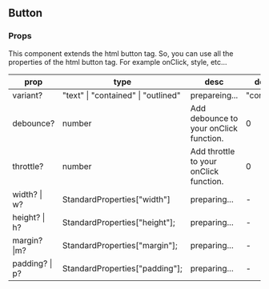 ## Button

### Props

This component extends the html button tag.
So, you can use all the properties of the html button tag.
For example onClick, style, etc...

| prop           | type                                | desc                                   | default     |
| -------------- | ----------------------------------- | -------------------------------------- | ----------- |
| variant?       | "text" \| "contained" \| "outlined" | prepareing...                          | "contained" |
| debounce?      | number                              | Add debounce to your onClick function. | 0           |
| throttle?      | number                              | Add throttle to your onClick function. | 0           |
| width? \| w?   | StandardProperties["width"]         | preparing...                           | -           |
| height? \| h?  | StandardProperties["height"];       | preparing...                           | -           |
| margin? \|m?   | StandardProperties["margin"];       | preparing...                           | -           |
| padding? \| p? | StandardProperties["padding"];      | preparing...                           | -           |
